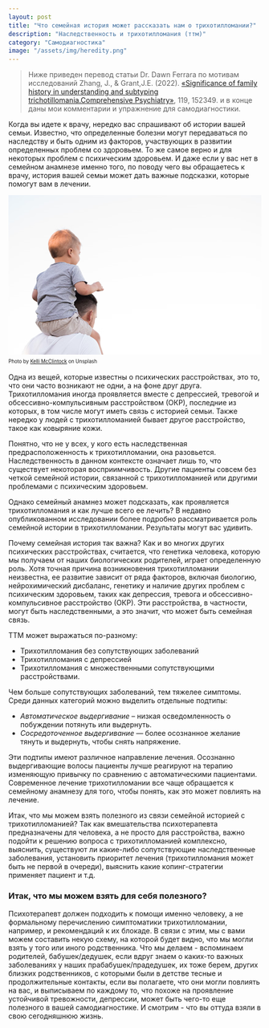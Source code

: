 ```yaml
---
layout: post
title: "Что семейная история может рассказать нам о трихотилломании?"
description: "Наследственность и трихотилломания (ттм)"
category: "Самодиагностика"
image: "/assets/img/heredity.png"
---
```

> Ниже приведен перевод статьи Dr. Dawn Ferrara по мотивам исследований Zhang, J., & Grant,J.E. (2022).
> [«Significance of family history in understanding and subtyping trichotillomania.Comprehensive Psychiatry»](https://www.sciencedirect.com/science/article/pii/S0010440X22000554), 119, 152349. 
> и в конце даны мои комментарии и упражнение для самодиагностики.


Когда вы идете к врачу, нередко вас спрашивают об истории вашей семьи. Известно, что определенные болезни могут передаваться 
по наследству и быть одним из факторов, участвующих в развитии определенных проблем со здоровьем. 
То же самое верно и для некоторых проблем с психическим здоровьем. И даже если у вас нет в семейном анамнезе именно того, 
по поводу чего вы обращаетесь к врачу, история вашей семьи может дать важные подсказки, которые помогут вам в лечении.

<img
    src="/assets/img/heredity.png"
    alt="Наследственность и трихотилломания"
    class="mb-0">
<sup><sub>
Photo by <a href="https://unsplash.com/@kelli_mcclintock" rel="nofollow" >Kelli McClintock</a> on Unsplash
</sub></sup>

Одна из вещей, которые известны о психических расстройствах, это то, что они часто возникают не одни, а на фоне друг друга.
Трихотилломания иногда проявляется вместе с депрессией, тревогой и обсессивно-компульсивным расстройством (ОКР), 
последние из которых, в том числе могут иметь связь с историей семьи. Также нередко у людей с трихотилломанией бывает другое расстройство, 
такое как ковыряние кожи.

Понятно, что не у всех, у кого есть наследственная предрасположенность к трихотилломании, она разовьется. 
Наследственность в данном контексте означает лишь то, что существует некоторая восприимчивость. 
Другие пациенты совсем без четкой семейной истории, связанной с трихотилломанией или другими проблемами с психическим здоровьем. 

Однако семейный анамнез может подсказать, как проявляется трихотилломания и как лучше всего ее лечить? 
В недавно опубликованном исследовании более подробно рассматривается роль семейной истории в трихотилломании. Результаты могут вас удивить.

Почему семейная история так важна? Как и во многих других психических расстройствах, считается, что генетика человека,
которую мы получаем от наших биологических родителей, играет определенную роль. Хотя точная причина возникновения 
трихотилломании неизвестна, ее развитие зависит от ряда факторов, включая биологию, нейрохимический дисбаланс, 
генетику и наличие других проблем с психическим здоровьем, таких как депрессия, тревога и обсессивно-компульсивное расстройство (ОКР). 
Эти расстройства, в частности, могут быть наследственными, а это значит, что может быть семейная связь.

ТТМ может выражаться по-разному:   
- Трихотилломания без сопутствующих заболеваний 
- Трихотилломания с депрессией 
- Трихотилломания с множественными сопутствующими расстройствами. 

Чем больше сопутствующих заболеваний, тем тяжелее симптомы. 
Среди данных категорий можно выделить отдельные подтипы: 
- *Автоматическое выдергивание* – низкая осведомленность о побуждении потянуть или выдернуть. 
- *Сосредоточенное выдергивание* — более осознанное желание тянуть и выдернуть, чтобы снять напряжение.    

Эти подтипы имеют различное направление лечения. Осознанно выдергивающие волосы пациенты 
лучше реагируют на терапию изменяющую привычку по сравнению с автоматическими пациентами. Современное лечение трихотилломании все чаще обращается 
к семейному анамнезу для того, чтобы понять, как это может повлиять на лечение.

Итак, что мы можем взять полезного из связи семейной историей с трихотилломанией? Так как вмешательства психотерапевта предназначены 
для человека, а не просто для расстройства, важно подойти к решению вопроса с трихотилломанией комплексно, выяснить, 
существуют ли какие-либо сопутствующие наследственные заболевания, установить приоритет лечения (трихотилломания может быть не первой в очереди), 
выяснить какие копинг-стратегии применяет пациент и т.д.


### Итак, что мы можем взять для себя полезного? 
Психотерапевт должен подходить к помощи именно человеку, а не формальному перечислению симптоматики трихотилломании, 
например, и рекомендаций к их блокаде. В связи с этим, мы с вами можем составить некую схему, на которой 
будет видно, что мы могли взять у того или иного родственника.
Что мы делаем - вспоминаем родителей, бабушек/дедушек, если вдруг знаем о каких-то важных заболеваниях 
у наших прабабушек/прадедушек, их тоже берем, других близких родственников, с которыми были в детстве 
тесные и продолжительные контакты, если вы полагаете, что они могли повлиять на вас, и выписываем по каждому то, 
что похоже на проявление устойчивой тревожности, депрессии, может быть чего-то еще полезного в вашей самодиагностике. 
И смотрим - что вы оттуда взяли в свою сегодняшнюю жизнь.